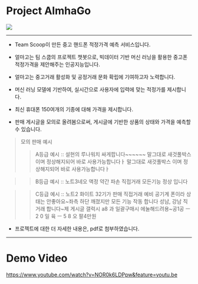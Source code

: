 # Project AlmhaGo

![](https://raw.github.com/yoonkt200/chatbot/master/almhago.png)

------------------------------------------------------------

- Team Scoop이 만든 중고 핸드폰 적정가격 예측 서비스입니다.

- 얼마고는 팀 스쿱의 프로젝트 챗봇으로, 빅데이터 기반 머신 러닝을 활용한 중고폰 적정가격을 제안해주는 인공지능입니다.

- 얼마고는 중고거래 활성화 및 공정거래 문화 확립에 기여하고자 노력합니다.

- 머신 러닝 모델에 기반하여, 실시간으로 사용자에 입력에 맞는 적정가를 제시합니다.

- 최신 휴대폰 150여개의 기종에 대해 가격을 제시합니다.

- 판매 게시글을 모의로 올려봄으로써, 게시글에 기반한 상품의 상태와 가격을 예측할 수 있습니다.

> 모의 판매 예시 
>> A등급 예시 :: 설현의 루나워치 싸게팝니다~~~~~~ 말그대로 새것풀박스 이며 정상해지되어 바로 사용가능합니다ㅏ 말그대로 새것풀박스 이며 정상해지되어 바로 사용가능합니다ㅏ

>> B등급 예시 :: 노트3네오 액정 약간 파손 직접거래 모든기능 정상 입니다

>> C등급 예시 :: 노트2 화이트 32기가 판매 직접거래 예비 공기계 폰이라 상태는 안좋아요~좌측 하단 깨졌지만 모든 기능 작동 합니다 성남, 강남 직거래 합니다~제 게시글 갤럭시 a8 과 일괄구매시 에눌해드려용~공1공 ㅡ 2 0 일 육 ㅡ 5 8 오 팔4만원

- 프로젝트에 대한 더 자세한 내용은, pdf로 첨부하였습니다.

------------------------------------------------------------

# Demo Video

https://www.youtube.com/watch?v=NOR0k6LDPpw&feature=youtu.be